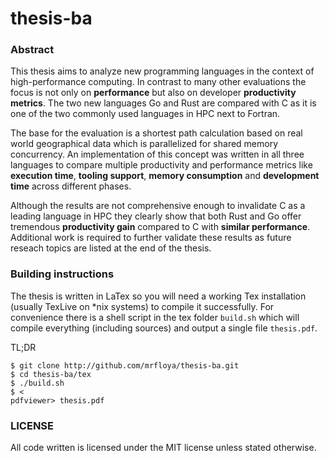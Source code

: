# thesis-ba

### Abstract

This thesis aims to analyze new programming languages in the context of high-performance computing. In contrast to many other evaluations the focus is not only on **performance** but also on developer **productivity metrics**. The two new languages Go and Rust are compared with C as it is one of the two commonly used languages in HPC next to Fortran.

The base for the evaluation is a shortest path calculation based on real world geographical data which is parallelized for shared memory concurrency. An implementation of this concept was written in all three languages to compare multiple productivity and performance metrics like **execution time**, **tooling support**, **memory consumption** and **development time** across different phases.

Although the results are not comprehensive enough to invalidate C as a leading language in HPC they clearly show that both Rust and Go offer tremendous **productivity gain** compared to C with **similar performance**. Additional work is required to further validate these results as future reseach topics are listed at the end of the thesis.

### Building instructions

The thesis is written in LaTex so you will need a working Tex installation (usually TexLive on *nix systems) to compile it successfully. For convenience there is a shell script in the tex folder `build.sh` which will compile everything (including sources) and output a single file `thesis.pdf`.

TL;DR

    $ git clone http://github.com/mrfloya/thesis-ba.git
    $ cd thesis-ba/tex
    $ ./build.sh
    $ <
    pdfviewer> thesis.pdf

### LICENSE

All code written is licensed under the MIT license unless stated otherwise.
